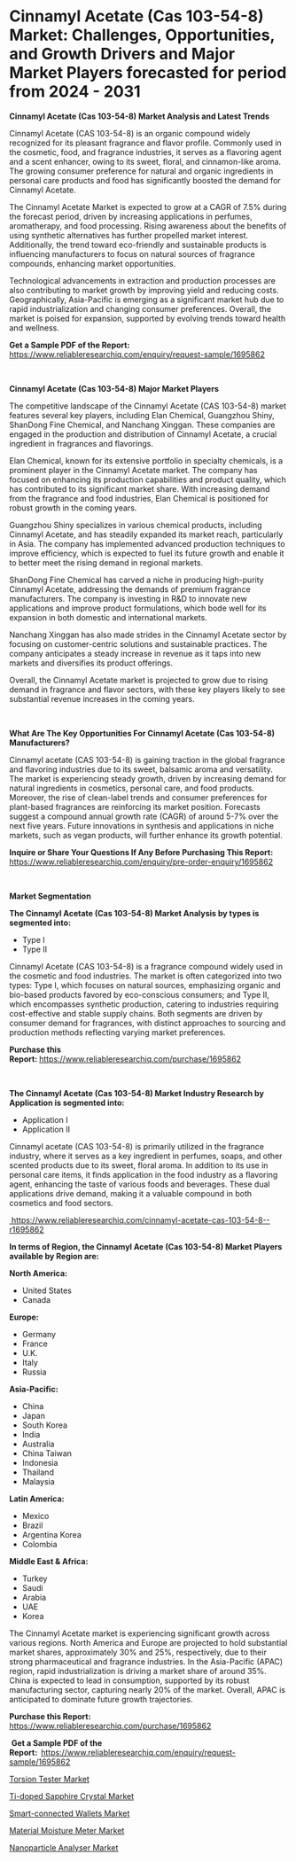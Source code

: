 <p><h1>Cinnamyl Acetate (Cas 103-54-8) Market: Challenges, Opportunities, and Growth Drivers and Major Market Players forecasted for period from 2024 - 2031</h1></p><p><strong>Cinnamyl Acetate (Cas 103-54-8) Market Analysis and Latest Trends</strong></p>
<p><p>Cinnamyl Acetate (CAS 103-54-8) is an organic compound widely recognized for its pleasant fragrance and flavor profile. Commonly used in the cosmetic, food, and fragrance industries, it serves as a flavoring agent and a scent enhancer, owing to its sweet, floral, and cinnamon-like aroma. The growing consumer preference for natural and organic ingredients in personal care products and food has significantly boosted the demand for Cinnamyl Acetate.</p><p>The Cinnamyl Acetate Market is expected to grow at a CAGR of 7.5% during the forecast period, driven by increasing applications in perfumes, aromatherapy, and food processing. Rising awareness about the benefits of using synthetic alternatives has further propelled market interest. Additionally, the trend toward eco-friendly and sustainable products is influencing manufacturers to focus on natural sources of fragrance compounds, enhancing market opportunities.</p><p>Technological advancements in extraction and production processes are also contributing to market growth by improving yield and reducing costs. Geographically, Asia-Pacific is emerging as a significant market hub due to rapid industrialization and changing consumer preferences. Overall, the market is poised for expansion, supported by evolving trends toward health and wellness.</p></p>
<p><strong>Get a Sample PDF of the Report:&nbsp;</strong> <a href="https://www.reliableresearchiq.com/enquiry/request-sample/1695862?utm_campaign=1123&utm_medium=2&utm_source=Github&utm_content=ia&utm_term=19102024&utm_id=cinnamyl-acetate-cas-103-54-8">https://www.reliableresearchiq.com/enquiry/request-sample/1695862</a></p>
<p>&nbsp;</p>
<p><strong>Cinnamyl Acetate (Cas 103-54-8) Major Market Players</strong></p>
<p><p>The competitive landscape of the Cinnamyl Acetate (CAS 103-54-8) market features several key players, including Elan Chemical, Guangzhou Shiny, ShanDong Fine Chemical, and Nanchang Xinggan. These companies are engaged in the production and distribution of Cinnamyl Acetate, a crucial ingredient in fragrances and flavorings.</p><p>Elan Chemical, known for its extensive portfolio in specialty chemicals, is a prominent player in the Cinnamyl Acetate market. The company has focused on enhancing its production capabilities and product quality, which has contributed to its significant market share. With increasing demand from the fragrance and food industries, Elan Chemical is positioned for robust growth in the coming years.</p><p>Guangzhou Shiny specializes in various chemical products, including Cinnamyl Acetate, and has steadily expanded its market reach, particularly in Asia. The company has implemented advanced production techniques to improve efficiency, which is expected to fuel its future growth and enable it to better meet the rising demand in regional markets.</p><p>ShanDong Fine Chemical has carved a niche in producing high-purity Cinnamyl Acetate, addressing the demands of premium fragrance manufacturers. The company is investing in R&D to innovate new applications and improve product formulations, which bode well for its expansion in both domestic and international markets.</p><p>Nanchang Xinggan has also made strides in the Cinnamyl Acetate sector by focusing on customer-centric solutions and sustainable practices. The company anticipates a steady increase in revenue as it taps into new markets and diversifies its product offerings.</p><p>Overall, the Cinnamyl Acetate market is projected to grow due to rising demand in fragrance and flavor sectors, with these key players likely to see substantial revenue increases in the coming years.</p></p>
<p>&nbsp;</p>
<p><strong>What Are The Key Opportunities For Cinnamyl Acetate (Cas 103-54-8) Manufacturers?</strong></p>
<p><p>Cinnamyl acetate (CAS 103-54-8) is gaining traction in the global fragrance and flavoring industries due to its sweet, balsamic aroma and versatility. The market is experiencing steady growth, driven by increasing demand for natural ingredients in cosmetics, personal care, and food products. Moreover, the rise of clean-label trends and consumer preferences for plant-based fragrances are reinforcing its market position. Forecasts suggest a compound annual growth rate (CAGR) of around 5-7% over the next five years. Future innovations in synthesis and applications in niche markets, such as vegan products, will further enhance its growth potential.</p></p>
<p><strong>Inquire or Share Your Questions If Any Before Purchasing This Report:</strong> <a href="https://www.reliableresearchiq.com/enquiry/pre-order-enquiry/1695862?utm_campaign=1123&utm_medium=2&utm_source=Github&utm_content=ia&utm_term=19102024&utm_id=cinnamyl-acetate-cas-103-54-8">https://www.reliableresearchiq.com/enquiry/pre-order-enquiry/1695862</a></p>
<p>&nbsp;</p>
<p><strong>Market Segmentation</strong></p>
<p><strong>The Cinnamyl Acetate (Cas 103-54-8) Market Analysis by types is segmented into:</strong></p>
<p><ul><li>Type I</li><li>Type II</li></ul></p>
<p><p>Cinnamyl Acetate (CAS 103-54-8) is a fragrance compound widely used in the cosmetic and food industries. The market is often categorized into two types: Type I, which focuses on natural sources, emphasizing organic and bio-based products favored by eco-conscious consumers; and Type II, which encompasses synthetic production, catering to industries requiring cost-effective and stable supply chains. Both segments are driven by consumer demand for fragrances, with distinct approaches to sourcing and production methods reflecting varying market preferences.</p></p>
<p><strong>Purchase this Report:&nbsp;</strong><a href="https://www.reliableresearchiq.com/purchase/1695862?utm_campaign=1123&utm_medium=2&utm_source=Github&utm_content=ia&utm_term=19102024&utm_id=cinnamyl-acetate-cas-103-54-8">https://www.reliableresearchiq.com/purchase/1695862</a></p>
<p>&nbsp;</p>
<p><strong>The Cinnamyl Acetate (Cas 103-54-8) Market Industry Research by Application is segmented into:</strong></p>
<p><ul><li>Application I</li><li>Application II</li></ul></p>
<p><p>Cinnamyl acetate (CAS 103-54-8) is primarily utilized in the fragrance industry, where it serves as a key ingredient in perfumes, soaps, and other scented products due to its sweet, floral aroma. In addition to its use in personal care items, it finds application in the food industry as a flavoring agent, enhancing the taste of various foods and beverages. These dual applications drive demand, making it a valuable compound in both cosmetics and food sectors.</p></p>
<p><a href="https://www.reliableresearchiq.com/cinnamyl-acetate-cas-103-54-8--r1695862?utm_campaign=1123&utm_medium=2&utm_source=Github&utm_content=ia&utm_term=19102024&utm_id=cinnamyl-acetate-cas-103-54-8">&nbsp;https://www.reliableresearchiq.com/cinnamyl-acetate-cas-103-54-8--r1695862</a></p>
<p><strong>In terms of Region, the Cinnamyl Acetate (Cas 103-54-8) Market Players available by Region are:</strong></p>
<p>
    <p> <strong> North America: </strong>
        <ul>
            <li>United States</li>
            <li>Canada</li>
        </ul>
        </p> 
    <p> <strong> Europe: </strong>
        <ul>
            <li>Germany</li>
            <li>France</li>
            <li>U.K.</li>
            <li>Italy</li>
            <li>Russia</li>
        </ul>
        </p> 
    <p> <strong> Asia-Pacific: </strong>
        <ul>
            <li>China</li>
            <li>Japan</li>
            <li>South Korea</li>
            <li>India</li>
            <li>Australia</li>
            <li>China Taiwan</li>
            <li>Indonesia</li>
            <li>Thailand</li>
            <li>Malaysia</li>
        </ul>
        </p> 
    <p> <strong> Latin America: </strong>
        <ul>
            <li>Mexico</li>
            <li>Brazil</li>
            <li>Argentina Korea</li>
            <li>Colombia</li>
        </ul>
        </p> 
    <p> <strong> Middle East & Africa: </strong>
        <ul>
            <li>Turkey</li>
            <li>Saudi</li>
            <li>Arabia</li>
            <li>UAE</li>
            <li>Korea</li>
        </ul>
    </p>
    </p>
<p><p>The Cinnamyl Acetate market is experiencing significant growth across various regions. North America and Europe are projected to hold substantial market shares, approximately 30% and 25%, respectively, due to their strong pharmaceutical and fragrance industries. In the Asia-Pacific (APAC) region, rapid industrialization is driving a market share of around 35%. China is expected to lead in consumption, supported by its robust manufacturing sector, capturing nearly 20% of the market. Overall, APAC is anticipated to dominate future growth trajectories.</p></p>
<p><strong>Purchase this Report: </strong><a href="https://www.reliableresearchiq.com/purchase/1695862?utm_campaign=1123&utm_medium=2&utm_source=Github&utm_content=ia&utm_term=19102024&utm_id=cinnamyl-acetate-cas-103-54-8">https://www.reliableresearchiq.com/purchase/1695862</a></p>
<p>&nbsp;<strong>Get a Sample PDF of the Report:&nbsp;&nbsp;</strong><a href="https://www.reliableresearchiq.com/enquiry/request-sample/1695862?utm_campaign=1123&utm_medium=2&utm_source=Github&utm_content=ia&utm_term=19102024&utm_id=cinnamyl-acetate-cas-103-54-8">https://www.reliableresearchiq.com/enquiry/request-sample/1695862</a></p>
<p><strong></strong></p>
<p><p><a href="https://issuu.com/reportprime-2/docs/torsion-tester-market-size-2030.ppt_8d1edd704a6e11?utm_campaign=1123&utm_medium=2&utm_source=Github&utm_content=ia&utm_term=19102024&utm_id=cinnamyl-acetate-cas-103-54-8">Torsion Tester Market</a></p><p><a href="https://github.com/eleanore16mal/Market-Research-Report-List-1/blob/main/ti-doped-sapphire-crystal-market.md?utm_campaign=1123&utm_medium=2&utm_source=Github&utm_content=ia&utm_term=19102024&utm_id=cinnamyl-acetate-cas-103-54-8">Ti-doped Sapphire Crystal Market</a></p><p><a href="https://github.com/brittroma9i/Market-Research-Report-List-1/blob/main/smart-connected-wallets-market.md?utm_campaign=1123&utm_medium=2&utm_source=Github&utm_content=ia&utm_term=19102024&utm_id=cinnamyl-acetate-cas-103-54-8">Smart-connected Wallets Market</a></p><p><a href="https://www.linkedin.com/pulse/material-moisture-meter-market-size-share-analysis-growth-5oaue?utm_campaign=1123&utm_medium=2&utm_source=Github&utm_content=ia&utm_term=19102024&utm_id=cinnamyl-acetate-cas-103-54-8">Material Moisture Meter Market</a></p><p><a href="https://www.linkedin.com/pulse/nanoparticle-analyser-market-overview-global-trends-future-dqaje?utm_campaign=1123&utm_medium=2&utm_source=Github&utm_content=ia&utm_term=19102024&utm_id=cinnamyl-acetate-cas-103-54-8">Nanoparticle Analyser Market</a></p></p>